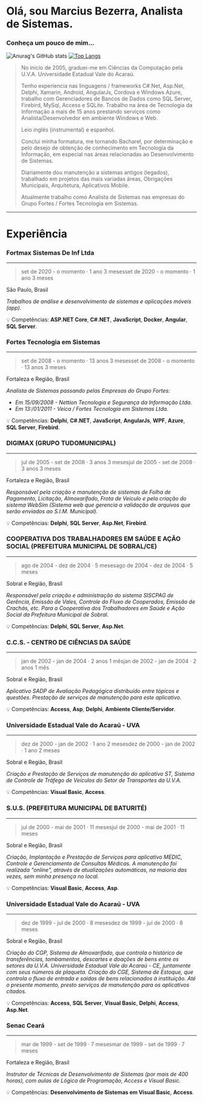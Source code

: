 # Olá, sou Marcius Bezerra, Analista de Sistemas.
### Conheça um pouco de mim...

![Anurag's GitHub stats](https://github-readme-stats.vercel.app/api?username=marciusbezerra&count_private=true&show_icons=true&theme=radical&include_all_commits=true&custom_title=Minhas%20Estatísticas)
[![Top Langs](https://github-readme-stats.vercel.app/api/top-langs/?username=marciusbezerra&layout=compact&count_private=true&show_icons=true&theme=radical&langs_count=9&&custom_title=Linguagens%20Frequentes)](https://github.com/marciusbezerra/marciusbezerra)

> No início de 2005, graduei-me em Ciências da Computação pela U.V.A. Universidade Estadual Vale do Acaraú.
> 
> Tenho experiencia nas linguagens / frameworks C#.Net, Asp.Net, Delphi, Xamarin, Android, AngularJs, Cordova e Windows Azure, trabalho com Gerenciadores de Bancos de Dados como SQL Server, Firebird, MySql, Access e SQLite. Trabalho na área de Tecnologia da Informação a mais de 15 anos prestando serviços como Analista/Desenvolvedor em ambiente Windows e Web.
> 
> Leio inglês (instrumental) e espanhol.
> 
> Conclui minha formatura, me tornando Bacharel, por determinação e pelo desejo de obtenção de conhecimento em Tecnologia da Informação, em especial nas áreas relacionadas ao Desenvolvimento de Sistemas.
> 
> Diariamente dou manutenção a sistemas antigos (legados), trabalhado em projetos das mais variadas áreas, Obrigações Municipais, Arquitetura, Aplicativos Mobile.
> 
> Atualmente trabalho como Analista de Sistemas nas empresas do Grupo Fortes / Fortes Tecnologia em Sistemas.

---

# Experiência

### Fortmax Sistemas De Inf Ltda
---

> set de 2020 - o momento · 1 ano 3 mesesset de 2020 - o momento · 1 ano 3 meses

São Paulo, Brasil

_Trabalhos de análise e desenvolvimento de sistemas e aplicações móveis (app)._

💡 Competências: **ASP.NET Core**, **C#.NET**, **JavaScript**, **Docker**, **Angular**, **SQL Server**.

### Fortes Tecnologia em Sistemas
---

> set de 2008 - o momento · 13 anos 3 mesesset de 2008 - o momento · 13 anos 3 meses

Fortaleza e Região, Brasil

_Analista de Sistemas passando pelas Empresas do Grupo Fortes:_

- _Em 15/09/2008 - Nettion Tecnologia e Segurança da Informação Ltda._
- _Em 13:/01/2011 - Veica / Fortes Tecnologia em Sistemas Ltda._

💡 Competências: **Delphi**, **C#.NET**, **JavaScript**, **AngularJs**, **WPF**, **Azure**, **SQL Server**, **Firebird**.

### DIGIMAX (GRUPO TUDOMUNICIPAL)
---

> jul de 2005 - set de 2008 · 3 anos 3 mesesjul de 2005 - set de 2008 · 3 anos 3 meses

Fortaleza e Região, Brasil

_Responsável pela criação e manutenção de sistemas de Folha de Pagamento, Licitação, Almoxarifado, Frota de Veículo e pela criação do sistema WebSim (Sistema web que gerencia a validação de arquivos que serão enviados ao S.I.M. Municipal)._

💡 Competências: **Delphi**, **SQL Server**, **Asp.Net**, **Firebird**.

### COOPERATIVA DOS TRABALHADORES EM SAÚDE E AÇÃO SOCIAL (PREFEITURA MUNICIPAL DE SOBRAL/CE)
---

> ago de 2004 - dez de 2004 · 5 mesesago de 2004 - dez de 2004 · 5 meses

Sobral e Região, Brasil

_Responsável pela criação e administração do sistema SISCPAG de Gerência, Emissão de Vales, Controle do Fluxo de Cooperados, Emissão de Crachás, etc. Para a Cooperativa dos Trabalhadores em Saúde e Ação Social da Prefeitura Municipal de Sobral._

💡 Competências: **Delphi**, **SQL Server**, **Asp.Net**.

### C.C.S. - CENTRO DE CIÊNCIAS DA SAÚDE
---

> jan de 2002 - jan de 2004 · 2 anos 1 mêsjan de 2002 - jan de 2004 · 2 anos 1 mês

Sobral e Região, Brasil

_Aplicativo SADP de Avaliação Pedagógica distribuído entre tópicos e questões. Prestação de serviços de manutenção para este aplicativo._

💡 Competências: **Access**, **Asp**, **Delphi**, **Ambiente Cliente/Servidor**.

### Universidade Estadual Vale do Acaraú - UVA
---

> dez de 2000 - jan de 2002 · 1 ano 2 mesesdez de 2000 - jan de 2002 · 1 ano 2 meses

Sobral e Região, Brasil

_Criação e Prestação de Serviços de manutenção do aplicativo ST, Sistema de Controle de Tráfego de Veículos do Setor de Transportes da U.V.A._

💡 Competências: **Visual Basic**, **Access**.

### S.U.S. (PREFEITURA MUNICIPAL DE BATURITÉ)
---

> jul de 2000 - mai de 2001 · 11 mesesjul de 2000 - mai de 2001 · 11 meses

Sobral e Região, Brasil

_Criação, Implantação e Prestação de Serviços para aplicativo MEDIC, Controle e Gerenciamento de Consultas Médicas. A manutenção foi realizada "online", através de atualizações automáticas, na maioria das vezes, sem minha presença no local._

💡 Competências: **Visual Basic**, **Access**, **Asp**.

### Universidade Estadual Vale do Acaraú - UVA
---

> dez de 1999 - jul de 2000 · 8 mesesdez de 1999 - jul de 2000 · 8 meses

Sobral e Região, Brasil

_Criação do CGP, Sistema de Almoxarifado, que controla o histórico de transferências, tombamentos, descartes e doações de bens entre os setores da U.V.A. Universidade Estadual Vale do Acaraú - CE, juntamente com seus números de plaqueta. Criação do CGE, Sistema de Estoque, que controla o fluxo de entrada e saídas de bens relacionados à instituição. Até o presente momento, presto
serviços de manutenção para os aplicativos citados._

💡 Competências: **Access**, **SQL Server**, **Visual Basic**, **Delphi**, **Access**, **Asp.Net**.

### Senac Ceará
---

> mar de 1999 - set de 1999 · 7 mesesmar de 1999 - set de 1999 · 7 meses

Fortaleza e Região, Brasil

_Instrutor de Técnicas de Desenvolvimento de Sistemas (por mais de 400 horas), com aulas de Lógica de Programação, Access e Visual Basic._

💡 Competências: **Desenvolvimento de Sistemas em Visual Basic**, **Access**.
